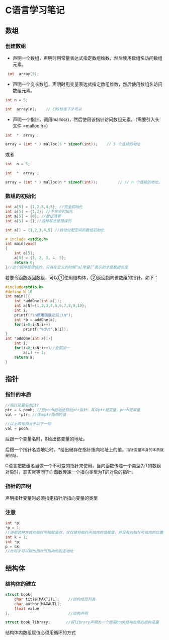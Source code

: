 # C语言学习笔记

## 数组

### 创建数组

- 声明一个数组，声明时用常量表达式指定数组维数，然后使用数组名访问数组元素。

```c
 int  array[5];
```

- 声明一个变长数组，声明时用变量表达式指定数组维数，然后使用数组名访问数组元素。

```c
int n = 5;

int  array[n];    // C99标准下才可以 
```

- 声明一个指针，调用malloc()，然后使用该指针访问数组元素。（需要引入头文件  <malloc.h>）

```c
int  *  array ;

array = (int * ) malloc(5 * sizeof(int));    // 5 个连续的地址
```

或者

```c
int  n = 5;

int  *  array ;

array = (int * ) malloc(n * sizeof(int));         // // n 个连续的地址。 C99标准下才可以
```
### 数组的初始化

```C
int a[5] = {1,2,3,4,5}; //完全初始化
int a[5] = {1,2}; //不完全初始化
int a[5] = {0}; //数组清零
int a[5] = {};//这种写法是错误的

int a[] = {1,2,3,4,5} //自动分配空间的数组初始化
```

```C
# include <stdio.h>
int main(void)
{
	int a[5];
	a[5] = {1, 2, 3, 4, 5};
	return 0;
}//这个程序是错误的，只有在定义的时候“a[常量]”表示的才是数组长度
```

若要令函数返回数组，可以①使用结构体，②返回指向该数组的指针，如下：

```C
#include<stdio.h>
#define N 10
int main(){
    int *addOne(int a[]);
    int a[N]={1,2,3,4,5,6,7,8,9,10};
    int i;
    printf("\n调用函数之后:\n");
    int *b = addOne(a);
    for(i=0;i<N;i++)
        printf("%d\t",b[i]);
}
int *addOne(int a[]){
    int i;
    for(i=0;i<N;i++)//全部加一
        a[i] += 1;
    return a;
}
```



## 指针

### 指针的本质

```c
//指针变量名为ptr
ptr = & pooh; //把pooh的地址赋给ptr指针，其中ptr是变量，pooh是常量
val = *ptr; //找出ptr指向的值

//以上两句相当于以下一句
val = pooh;
```

后跟一个变量名时，&给出该变量的地址。

后跟一个指针名或地址时，*给出储存在指针指向地址上的值。`指针变量本身的本质就是地址。`

C语言把数组名当做一个不可变的指针来使用，当向函数传递一个类型为T的数组对象时，其实就等同于向函数传递一个指向类型为T的对象的指针。

### 指针的声明

声明指针变量时必须指定指针所指向变量的类型

### 注意

```c
int *p;
*p = 1;
//使用这种方式对指针所指赋值时，仅仅是将指针所指向的值赋值，并没有对指针所指向的位置赋值，所以指针所指向的内存空间是随机的，此时无法print指针地址
int k = 1;
int *p;
p = &k;
//此时才可以输出指针所指向的固定地址
```

## 结构体

### 结构体的建立

```c
struct book{
    char title[MAXTITL];    //结构成员列表
    char author[MAXAUTL];
    float value
};                          //结构声明

struct book library;       //将library声明为一个使用book结构布局的结构变量


```

结构体内数组赋值必须用循环的方式